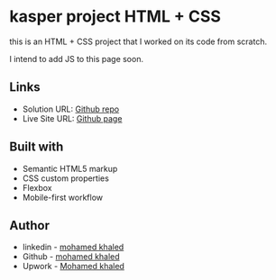 # kasper project HTML + CSS
this is an HTML + CSS project that I worked on its code from scratch.

I intend to add JS to this page soon.


## Links

- Solution URL: [Github repo](https://github.com/mohamedkhaled4053/kasper)
- Live Site URL: [Github page](https://mohamedkhaled4053.github.io/kasper/)



## Built with

- Semantic HTML5 markup
- CSS custom properties
- Flexbox
- Mobile-first workflow


## Author

- linkedin - [mohamed khaled](https://www.linkedin.com/in/mohamed-khaled-58602722b/)
- Github - [mohamed khaled](https://github.com/mohamedkhaled4053)
- Upwork - [Mohamed khaled](https://www.upwork.com/freelancers/~01a5a737ea63245d57)